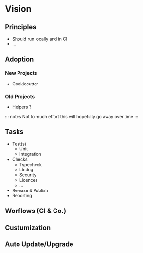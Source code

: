 # Vision

## Principles
* Should run locally and in CI
* ...

## Adoption 

### New Projects
* Cookiecutter

### Old Projects
* Helpers ?

::: notes
Not to much effort this will hopefully go away over time
:::

## Tasks

* Test(s)
     - Unit
     - Integration
* Checks
    - Typecheck
    - Linting
    - Security
    - Licences
    - ...
* Release & Publish
* Reporting


## Worflows (CI & Co.)

## Custumization 

## Auto Update/Upgrade
